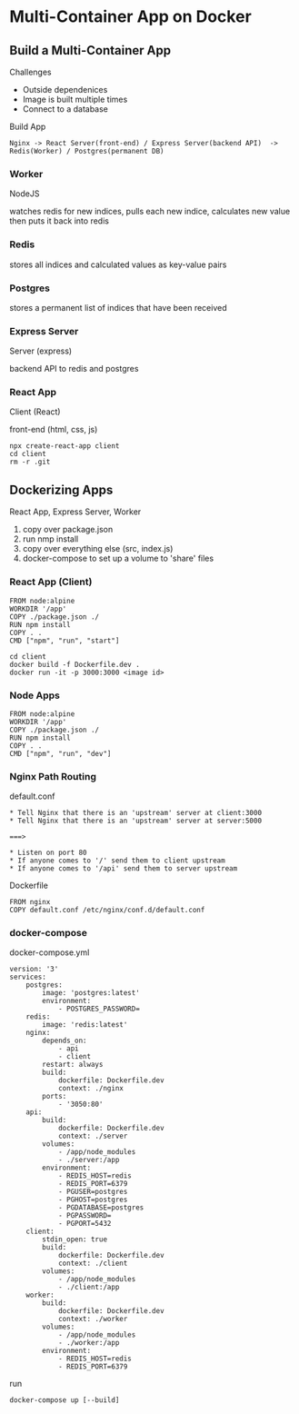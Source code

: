 # Multi-Container App on Docker

## Build a Multi-Container App

Challenges

* Outside dependenices
* Image is built multiple times
* Connect to a database


Build App

```
Nginx -> React Server(front-end) / Express Server(backend API)  -> Redis(Worker) / Postgres(permanent DB)
```

### Worker

NodeJS

watches redis for new indices, pulls each new indice, calculates new value then puts it back into redis

### Redis

stores all indices and calculated values as key-value pairs

### Postgres

stores a permanent list of indices that have been received

### Express Server

Server (express)

backend API to redis and postgres

### React App

Client (React)

front-end (html, css, js)

```
npx create-react-app client
cd client
rm -r .git
```

## Dockerizing Apps

React App, Express Server, Worker

1. copy over package.json
2. run nmp install
3. copy over everything else (src, index.js)
4. docker-compose to set up a volume to 'share' files

### React App (Client)

```docker
FROM node:alpine
WORKDIR '/app'
COPY ./package.json ./
RUN npm install
COPY . .
CMD ["npm", "run", "start"]
```

```console
cd client
docker build -f Dockerfile.dev .
docker run -it -p 3000:3000 <image id>
```

### Node Apps

```docker
FROM node:alpine
WORKDIR '/app'
COPY ./package.json ./
RUN npm install
COPY . .
CMD ["npm", "run", "dev"]
```

### Nginx Path Routing

default.conf

```
* Tell Nginx that there is an 'upstream' server at client:3000
* Tell Nginx that there is an 'upstream' server at server:5000

===>

* Listen on port 80
* If anyone comes to '/' send them to client upstream
* If anyone comes to '/api' send them to server upstream
```

Dockerfile

```docker
FROM nginx
COPY default.conf /etc/nginx/conf.d/default.conf
```

### docker-compose

docker-compose.yml

```docker
version: '3'
services:
    postgres:
        image: 'postgres:latest'
        environment:
            - POSTGRES_PASSWORD=
    redis:
        image: 'redis:latest'
    nginx:
        depends_on:
            - api
            - client
        restart: always
        build:
            dockerfile: Dockerfile.dev
            context: ./nginx
        ports:
            - '3050:80'
    api:
        build:
            dockerfile: Dockerfile.dev
            context: ./server
        volumes:
            - /app/node_modules
            - ./server:/app
        environment:
            - REDIS_HOST=redis
            - REDIS_PORT=6379
            - PGUSER=postgres
            - PGHOST=postgres
            - PGDATABASE=postgres
            - PGPASSWORD=
            - PGPORT=5432
    client:
        stdin_open: true
        build:
            dockerfile: Dockerfile.dev
            context: ./client
        volumes:
            - /app/node_modules
            - ./client:/app
    worker:
        build:
            dockerfile: Dockerfile.dev
            context: ./worker
        volumes:
            - /app/node_modules
            - ./worker:/app
        environment:
            - REDIS_HOST=redis
            - REDIS_PORT=6379 
```

run

```console
docker-compose up [--build]
```

